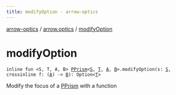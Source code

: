 ```yaml
---
title: modifyOption - arrow-optics
---
```


[arrow-optics](../index.html) / [arrow.optics](index.html) / [modifyOption](./modify-option.html)

# modifyOption

`inline fun <S, T, A, B> `[`PPrism`](-p-prism/index.html)`<`[`S`](modify-option.html#S)`, `[`T`](modify-option.html#T)`, `[`A`](modify-option.html#A)`, `[`B`](modify-option.html#B)`>.modifyOption(s: `[`S`](modify-option.html#S)`, crossinline f: (`[`A`](modify-option.html#A)`) -> `[`B`](modify-option.html#B)`): Option<`[`T`](modify-option.html#T)`>`

Modify the focus of a [PPrism](-p-prism/index.html) with a function

